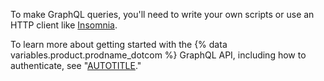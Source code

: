 To make GraphQL queries, you'll need to write your own scripts or use an HTTP client like [Insomnia](https://insomnia.rest/).

To learn more about getting started with the {% data variables.product.prodname_dotcom %} GraphQL API, including how to authenticate, see "[AUTOTITLE](/graphql/guides/forming-calls-with-graphql)."

